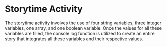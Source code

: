 # Storytime Activity

The storytime activity involves the use of four string variables, three integer variables, one array, and one boolean variable. Once the values for all these variables are filled, the console log function is utilized to create an entire story that integrates all these variables and their respective values.
